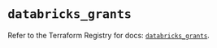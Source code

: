 # `databricks_grants`

Refer to the Terraform Registry for docs: [`databricks_grants`](https://registry.terraform.io/providers/databricks/databricks/1.50.0/docs/resources/grants).
